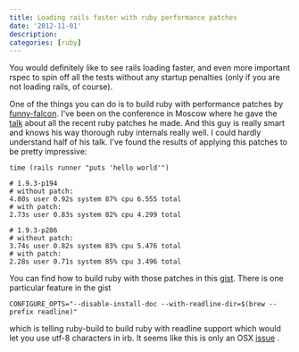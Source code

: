 ```yaml
---
title: Loading rails faster with ruby performance patches
date: '2012-11-01'
description:
categories: [ruby]
---
```


You would definitely like to see rails loading faster, and even more important rspec to spin off all the tests without any startup penalties (only if you are not loading rails, of course).

One of the things you can do is to build ruby with performance patches by [funny-falcon](https://github.com/funny-falcon). I've been on the conference in Moscow where he gave the [talk](http://live.digitaloctober.ru/embed/1419?language=ru&params[pw]=635&params[ph]=355&params[episodes_under]=1&params[ext_css]=do_player&params[ext_js]=do_player&params[nolqtext]=1&params[state]=pause#time1347692940) about all the recent ruby patches he made. And this guy is really smart and knows his way thorough ruby internals really well. I could hardly understand half of his talk.
I've found the results of applying this patches to be pretty impressive:

```
time (rails runner "puts 'hello world'")

# 1.9.3-p194
# without patch:
4.80s user 0.92s system 87% cpu 6.555 total
# with patch:
2.73s user 0.83s system 82% cpu 4.299 total

# 1.9.3-p286
# without patch:
3.74s user 0.82s system 83% cpu 5.476 total
# with patch:
2.28s user 0.71s system 85% cpu 3.496 total
```

You can find how to build ruby with those patches in this [gist](https://gist.github.com/3826116).
There is one particular feature in the gist

```
CONFIGURE_OPTS="--disable-install-doc --with-readline-dir=$(brew --prefix readline)"
```

which is telling ruby-build to build ruby with readline support which would let you use utf-8 characters in irb. It seems like this is only an OSX [issue](http://blog.rlmflores.me/blog/2012/04/25/adding-utf-8-support-to-rubies-compiled-through-ruby-build/) .